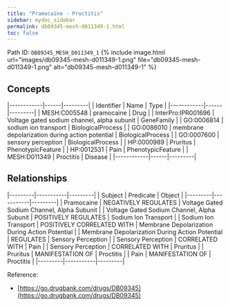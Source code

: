 ```yaml
---
title: "Pramocaine - Proctitis"
sidebar: mydoc_sidebar
permalink: db09345-mesh-d011349-1.html
toc: false 
---
```



Path ID: `DB09345_MESH_D011349_1`
{% include image.html url="images/db09345-mesh-d011349-1.png" file="db09345-mesh-d011349-1.png" alt="db09345-mesh-d011349-1" %}

## Concepts

|------------|------|---------|
| Identifier | Name | Type    |
|------------|------|---------|
| MESH:C005548 | pramocaine | Drug |
| InterPro:IPR001696 | Voltage gated sodium channel, alpha subunit | GeneFamily |
| GO:0006814 | sodium ion transport | BiologicalProcess |
| GO:0086010 | membrane depolarization during action potential | BiologicalProcess |
| GO:0007600 | sensory perception | BiologicalProcess |
| HP:0000989 | Pruritus | PhenotypicFeature |
| HP:0012531 | Pain | PhenotypicFeature |
| MESH:D011349 | Proctitis | Disease |
|------------|------|---------|

## Relationships

|---------|-----------|---------|
| Subject | Predicate | Object  |
|---------|-----------|---------|
| Pramocaine | NEGATIVELY REGULATES | Voltage Gated Sodium Channel, Alpha Subunit |
| Voltage Gated Sodium Channel, Alpha Subunit | POSITIVELY REGULATES | Sodium Ion Transport |
| Sodium Ion Transport | POSITIVELY CORRELATED WITH | Membrane Depolarization During Action Potential |
| Membrane Depolarization During Action Potential | REGULATES | Sensory Perception |
| Sensory Perception | CORRELATED WITH | Pain |
| Sensory Perception | CORRELATED WITH | Pruritus |
| Pruritus | MANIFESTATION OF | Proctitis |
| Pain | MANIFESTATION OF | Proctitis |
|---------|-----------|---------|

Reference: 
  - [https://go.drugbank.com/drugs/DB09345](https://go.drugbank.com/drugs/DB09345)
